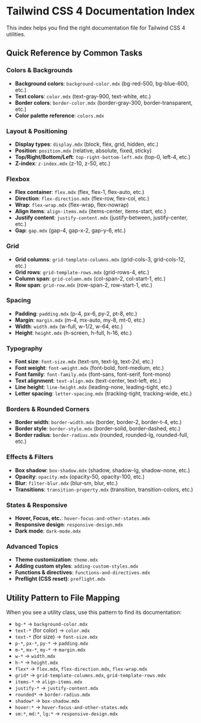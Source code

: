 # Tailwind CSS 4 Documentation Index

This index helps you find the right documentation file for Tailwind CSS 4 utilities.

## Quick Reference by Common Tasks

### Colors & Backgrounds
- **Background colors**: `background-color.mdx` (bg-red-500, bg-blue-600, etc.)
- **Text colors**: `color.mdx` (text-gray-900, text-white, etc.)
- **Border colors**: `border-color.mdx` (border-gray-300, border-transparent, etc.)
- **Color palette reference**: `colors.mdx`

### Layout & Positioning
- **Display types**: `display.mdx` (block, flex, grid, hidden, etc.)
- **Position**: `position.mdx` (relative, absolute, fixed, sticky)
- **Top/Right/Bottom/Left**: `top-right-bottom-left.mdx` (top-0, left-4, etc.)
- **Z-index**: `z-index.mdx` (z-10, z-50, etc.)

### Flexbox
- **Flex container**: `flex.mdx` (flex, flex-1, flex-auto, etc.)
- **Direction**: `flex-direction.mdx` (flex-row, flex-col, etc.)
- **Wrap**: `flex-wrap.mdx` (flex-wrap, flex-nowrap)
- **Align items**: `align-items.mdx` (items-center, items-start, etc.)
- **Justify content**: `justify-content.mdx` (justify-between, justify-center, etc.)
- **Gap**: `gap.mdx` (gap-4, gap-x-2, gap-y-6, etc.)

### Grid
- **Grid columns**: `grid-template-columns.mdx` (grid-cols-3, grid-cols-12, etc.)
- **Grid rows**: `grid-template-rows.mdx` (grid-rows-4, etc.)
- **Column span**: `grid-column.mdx` (col-span-2, col-start-1, etc.)
- **Row span**: `grid-row.mdx` (row-span-2, row-start-1, etc.)

### Spacing
- **Padding**: `padding.mdx` (p-4, px-6, py-2, pt-8, etc.)
- **Margin**: `margin.mdx` (m-4, mx-auto, my-8, mt-0, etc.)
- **Width**: `width.mdx` (w-full, w-1/2, w-64, etc.)
- **Height**: `height.mdx` (h-screen, h-full, h-16, etc.)

### Typography
- **Font size**: `font-size.mdx` (text-sm, text-lg, text-2xl, etc.)
- **Font weight**: `font-weight.mdx` (font-bold, font-medium, etc.)
- **Font family**: `font-family.mdx` (font-sans, font-serif, font-mono)
- **Text alignment**: `text-align.mdx` (text-center, text-left, etc.)
- **Line height**: `line-height.mdx` (leading-none, leading-tight, etc.)
- **Letter spacing**: `letter-spacing.mdx` (tracking-tight, tracking-wide, etc.)

### Borders & Rounded Corners
- **Border width**: `border-width.mdx` (border, border-2, border-t-4, etc.)
- **Border style**: `border-style.mdx` (border-solid, border-dashed, etc.)
- **Border radius**: `border-radius.mdx` (rounded, rounded-lg, rounded-full, etc.)

### Effects & Filters
- **Box shadow**: `box-shadow.mdx` (shadow, shadow-lg, shadow-none, etc.)
- **Opacity**: `opacity.mdx` (opacity-50, opacity-100, etc.)
- **Blur**: `filter-blur.mdx` (blur-sm, blur, etc.)
- **Transitions**: `transition-property.mdx` (transition, transition-colors, etc.)

### States & Responsive
- **Hover, Focus, etc.**: `hover-focus-and-other-states.mdx`
- **Responsive design**: `responsive-design.mdx`
- **Dark mode**: `dark-mode.mdx`

### Advanced Topics
- **Theme customization**: `theme.mdx`
- **Adding custom styles**: `adding-custom-styles.mdx`
- **Functions & directives**: `functions-and-directives.mdx`
- **Preflight (CSS reset)**: `preflight.mdx`

## Utility Pattern to File Mapping

When you see a utility class, use this pattern to find its documentation:
- `bg-*` → `background-color.mdx`
- `text-*` (for color) → `color.mdx`
- `text-*` (for size) → `font-size.mdx`
- `p-*`, `px-*`, `py-*` → `padding.mdx`
- `m-*`, `mx-*`, `my-*` → `margin.mdx`
- `w-*` → `width.mdx`
- `h-*` → `height.mdx`
- `flex*` → `flex.mdx`, `flex-direction.mdx`, `flex-wrap.mdx`
- `grid*` → `grid-template-columns.mdx`, `grid-template-rows.mdx`
- `items-*` → `align-items.mdx`
- `justify-*` → `justify-content.mdx`
- `rounded*` → `border-radius.mdx`
- `shadow*` → `box-shadow.mdx`
- `hover:*` → `hover-focus-and-other-states.mdx`
- `sm:*`, `md:*`, `lg:*` → `responsive-design.mdx`